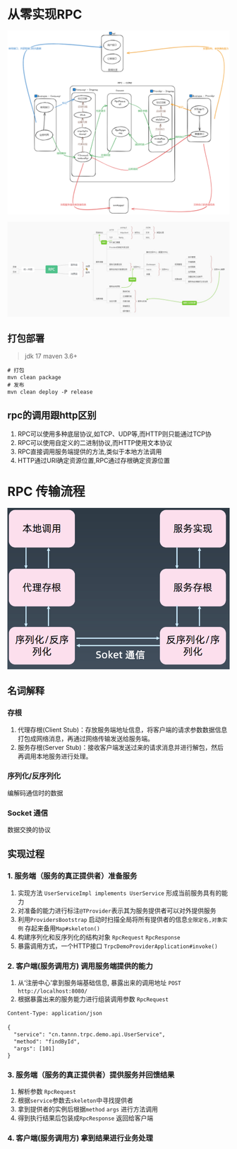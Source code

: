 # 从零实现RPC
![RPC逻辑.png](/doc/导图/RPC逻辑.png) 

![RPC.jpg](/doc/导图/RPC.jpg)

## 打包部署
> jdk 17
> maven 3.6+
```shell
# 打包
mvn clean package
# 发布
mvn clean deploy -P release
```

## rpc的调用跟http区别
1. RPC可以使用多种底层协议,如TCP、UDP等,而HTTP则只能通过TCP协
2. RPC可以使用自定义的二进制协议,而HTTP使用文本协议
3. RPC直接调用服务端提供的方法,类似于本地方法调用
4. HTTP通过URI确定资源位置,RPC通过存根确定资源位置



# RPC 传输流程
![img.png](doc/image/rpc_原理.png)

## 名词解释

### 存根
1. 代理存根(Client Stub)：存放服务端地址信息，将客户端的请求参数数据信息打包成网络消息，再通过网络传输发送给服务端。
2. 服务存根(Server Stub)：接收客户端发送过来的请求消息并进行解包，然后再调用本地服务进行处理。

### 序列化/反序列化
编解码通信时的数据

### Socket 通信
数据交换的协议


## 实现过程

### 1. 服务端（服务的真正提供者）准备服务
1. 实现方法 `UserServiceImpl implements UserService` 形成当前服务具有的能力
2. 对准备的能力进行标注`@TProvider`表示其为服务提供者可以对外提供服务
3. 利用`ProvidersBootstrap` 启动时扫描全局将所有提供者的信息`全限定名,对象实例` 存起来备用`Map#skeleton()`
4. 构建序列化和反序列化的结构对象 `RpcRequest` `RpcResponse`
5. 暴露调用方式，一个HTTP接口 `TrpcDemoProviderApplication#invoke()` 

### 2. 客户端(服务调用方) 调用服务端提供的能力
1. 从‘注册中心’拿到服务端基础信息, 暴露出来的调用地址 `POST http://localhost:8080/`
2. 根据暴露出来的服务能力进行组装调用参数 `RpcRequest`
```http request
Content-Type: application/json

{
  "service": "cn.tannn.trpc.demo.api.UserService",
  "method": "findById",
  "args": [101]
}
```

### 3. 服务端（服务的真正提供者）提供服务并回馈结果
1. 解析参数 `RpcRequest`
2. 根据`service`参数去`skeleton`中寻找提供者
3. 拿到提供者的实例后根据`method` `args` 进行方法调用
4. 得到执行结果后包装成`RpcResponse` 返回给客户端

### 4. 客户端(服务调用方) 拿到结果进行业务处理 


